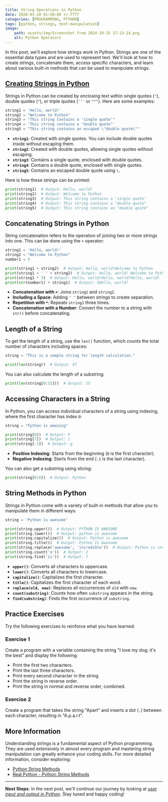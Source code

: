 ```yaml
---
title: String Operations in Python 
date: 2020-03-20 01:50:00 +/-TTTT
categories: [PROGRAMMING, PYTHON]
tags: [python, strings, text-manipulation]
image:
    path: assets/img/Screenshot from 2024-10-15 17-13-14.png
    alt: Python Operators
---
```


In this post, we'll explore how strings work in Python. Strings are one of the essential data types and are used to represent text. We'll look at how to create strings, concatenate them, access specific characters, and learn about various built-in methods that can be used to manipulate strings.

## [Creating Strings in Python](https://github.com/yonrasgg/Scripts/blob/main/Python/5.Comments.py)

Strings in Python can be created by enclosing text within single quotes (`'`), double quotes (`"`), or triple quotes (`'''` or `"""`). Here are some examples:

```python
string1 = 'Hello, world!'
string2 = "Welcome to Python"
string3 = "This string contains a 'single quote'"
string4 = 'This string contains a "double quote"'
string5 = "This string contains an escaped \"double quote\""
```

- **`string1`**: Created with single quotes. You can include double quotes inside without escaping them.
- **`string2`**: Created with double quotes, allowing single quotes without escaping.
- **`string3`**: Contains a single quote, enclosed with double quotes.
- **`string4`**: Contains a double quote, enclosed with single quotes.
- **`string5`**: Contains an escaped double quote using `\`.

Here is how these strings can be printed:

```python
print(string1)  # Output: Hello, world!
print(string2)  # Output: Welcome to Python
print(string3)  # Output: This string contains a 'single quote'
print(string4)  # Output: This string contains a "double quote"
print(string5)  # Output: This string contains an "double quote"
```

## Concatenating Strings in Python

String concatenation refers to the operation of joining two or more strings into one. This can be done using the `+` operator:

```python
string1 = 'Hello, world!'
string2 = "Welcome to Python"
number1 = 5

print(string1 + string2)  # Output: Hello, world!Welcome to Python
print(string1 + ' ' + string2)  # Output: Hello, world! Welcome to Python
print(string1 * 3)  # Output: Hello, world!Hello, world!Hello, world!
print(str(number1) + string1)  # Output: 5Hello, world!
```

- **Concatenation with `+`**: Joins `string1` and `string2`.
- **Including a Space**: Adding `' '` between strings to create separation.
- **Repetition with `*`**: Repeats `string1` three times.
- **Concatenation with a Number**: Convert the number to a string with `str()` before concatenating.

## Length of a String

To get the length of a string, use the `len()` function, which counts the total number of characters including spaces:

```python
string = "This is a sample string for length calculation."

print(len(string))  # Output: 47
```

You can also calculate the length of a substring:

```python
print(len(string[0:15]))  # Output: 15
```

## Accessing Characters in a String

In Python, you can access individual characters of a string using indexing, where the first character has index `0`:

```python
string = "Python is amazing"

print(string[0])  # Output: P
print(string[7])  # Output: i
print(string[-1])  # Output: g
```

- **Positive Indexing**: Starts from the beginning (`0` is the first character).
- **Negative Indexing**: Starts from the end (`-1` is the last character).

You can also get a substring using slicing:

```python
print(string[0:6])  # Output: Python
```

## String Methods in Python

Strings in Python come with a variety of built-in methods that allow you to manipulate them in different ways:

```python
string = 'Python is awesome'

print(string.upper())  # Output: PYTHON IS AWESOME
print(string.lower())  # Output: python is awesome
print(string.capitalize())  # Output: Python is awesome
print(string.title())  # Output: Python Is Awesome
print(string.replace('awesome', 'incredible'))  # Output: Python is incredible
print(string.count('o'))  # Output: 2
print(string.find('is'))  # Output: 7
```

- **`upper()`**: Converts all characters to uppercase.
- **`lower()`**: Converts all characters to lowercase.
- **`capitalize()`**: Capitalizes the first character.
- **`title()`**: Capitalizes the first character of each word.
- **`replace(old, new)`**: Replaces all occurrences of `old` with `new`.
- **`count(substring)`**: Counts how often `substring` appears in the string.
- **`find(substring)`**: Finds the first occurrence of `substring`.

## Practice Exercises

Try the following exercises to reinforce what you have learned:

### Exercise 1
Create a program with a variable containing the string "I love my dog; it's the best" and display the following:
- Print the first two characters.
- Print the last three characters.
- Print every second character in the string.
- Print the string in reverse order.
- Print the string in normal and reverse order, combined.

### Exercise 2
Create a program that takes the string "Apart" and inserts a dot (`.`) between each character, resulting in "A.p.a.r.t".

## More Information

Understanding strings is a fundamental aspect of Python programming. They are used extensively in almost every program and mastering string manipulation can greatly enhance your coding skills. For more detailed information, consider exploring:

- [Python String Methods](https://docs.python.org/3/library/stdtypes.html#string-methods)
- [Real Python - Python String Methods](https://realpython.com/python-strings/)

---

**Next Steps**: In the next post, we'll continue our journey by looking at [*user input and output in Python*](https://gaaspkm.online/posts/user-input-output-in-python/). Stay tuned and happy coding!
